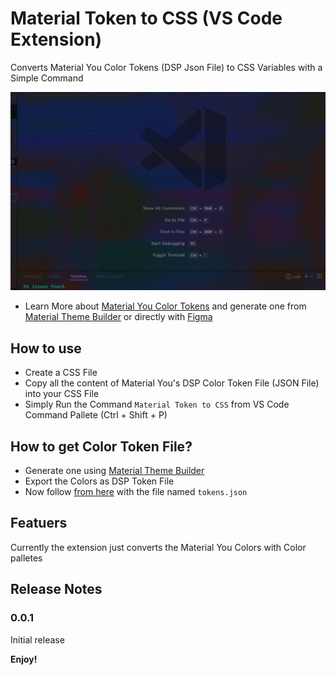 # Material Token to CSS (VS Code Extension)

Converts Material You Color Tokens (DSP Json File) to CSS Variables with a Simple Command

![Howto](https://github.com/harshdhiman/material-tokens-to-CSS/blob/main/images/howto.gif)

- Learn More about [Material You Color Tokens](https://m3.material.io/styles/color/the-color-system/tokens) and generate one from [Material Theme Builder](https://material-foundation.github.io/material-theme-builder) or directly with [Figma](https://www.figma.com/community/plugin/1034969338659738588/Material-Theme-Builder)

## How to use

- Create a CSS File
- Copy all the content of Material You's DSP Color Token File (JSON File) into your CSS File
- Simply Run the Command `Material Token to CSS` from VS Code Command Pallete (Ctrl + Shift + P)

## How to get Color Token File?

- Generate one using [Material Theme Builder](https://material-foundation.github.io/material-theme-builder)
- Export the Colors as DSP Token File
- Now follow [from here](#how-to-use) with the file named `tokens.json`

## Featuers

Currently the extension just converts the Material You Colors with Color palletes

## Release Notes

### 0.0.1

Initial release

**Enjoy!**
